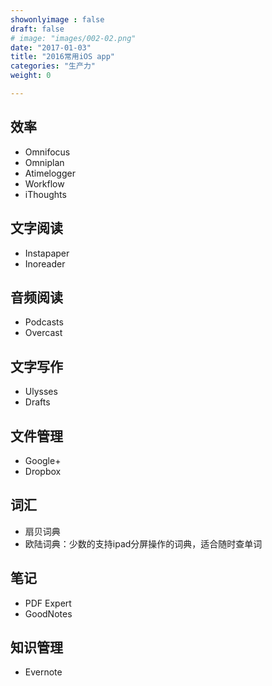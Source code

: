 ```yaml
---
showonlyimage : false
draft: false
# image: "images/002-02.png"
date: "2017-01-03"
title: "2016常用iOS app"
categories: "生产力"
weight: 0

---
```


<!--more-->

## 效率
- Omnifocus
- Omniplan
- Atimelogger
- Workflow
- iThoughts

## 文字阅读
- Instapaper
- Inoreader

## 音频阅读
- Podcasts
- Overcast

## 文字写作
- Ulysses
- Drafts

## 文件管理
- Google+
- Dropbox

## 词汇
- 扇贝词典
- 欧陆词典：少数的支持ipad分屏操作的词典，适合随时查单词

## 笔记
- PDF Expert
- GoodNotes

## 知识管理
- Evernote





